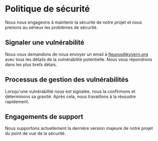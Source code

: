 # Politique de sécurité

Nous nous engageons à maintenir la sécurité de notre projet et nous prenons au sérieux les problèmes de sécurité.

## Signaler une vulnérabilité

Nous vous demandons de nous envoyer un email à fleuros@kyvern.org avec tous les détails de la vulnérabilité potentielle. Nous vous répondrons dans les plus brefs délais.

## Processus de gestion des vulnérabilités

Lorsqu'une vulnérabilité nous est signalée, nous la confirmons et déterminons sa gravité. Après cela, nous travaillons à la résoudre rapidement.

## Engagements de support

Nous supportons actuellement la dernière version majeure de notre projet du point de vue de la sécurité.
